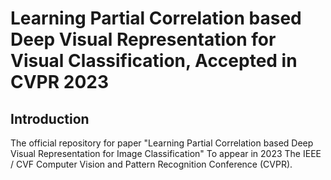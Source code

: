 # Learning Partial Correlation based Deep Visual Representation for Visual Classification, Accepted in CVPR 2023

## Introduction
The official repository for paper "Learning Partial Correlation based Deep Visual Representation for Image Classification" To appear in 2023 The IEEE / CVF Computer Vision and Pattern Recognition Conference (CVPR).
